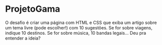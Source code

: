 # ProjetoGama
O desafio é criar uma página com HTML e CSS que exiba um artigo sobre
um tema livre (pode escolher!) com 10 sugestões. Se for sobre viagens,
indique 10 destinos. Se for sobre música, 10 bandas legais... Deu pra
entender a ideia?
